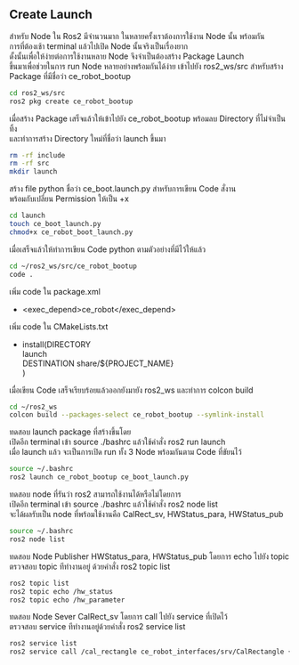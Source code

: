## Create Launch
สำหรับ Node ใน Ros2 มีจำนวนมาก ในหลายครั้งเราต้องการใช้งาน Node นั้น พร้อมกัน\
การที่ต้องเช้า terminal แล้วไปเปิด Node นั้นจริงเป็นเรื่องยาก \
ดั้งนั้นเพื่อให้ง่ายต่อการใช้งานหลาย Node จึงจำเป็นต้องสร้าง Package Launch \
ขึ้นมาเพื่อช่วยในการ run Node หลายอย่างพร้อมกันได้ง่าย
เข้าไปยัง ros2_ws/src สำหรับสร้าง Package ที่มีชื่อว่า ce_robot_bootup
```bash
cd ros2_ws/src
ros2 pkg create ce_robot_bootup
```

เมื่อสร้าง Package เสร็จแล้วให้เข้าไปยัง ce_robot_bootup พร้อมลบ Directory ที่ไม่จำเป็นทิ้ง\
และทำการสร้าง Directory ใหม่ที่ชื่อว่า launch ขึ้นมา
```bash
rm -rf include
rm -rf src
mkdir launch
```

สร้าง file python ชื่อว่า ce_boot.launch.py สำหรับการเขียน Code สั่งาน\
พร้อมกับเปลี่ยน Permission ให้เป็น +x
 ```bash
cd launch
touch ce_boot_launch.py
chmod+x ce_robot_boot_launch.py
```

เมื่อเสร็จแล้วให้ทำการเขียน Code python ตามตัวอย่างที่มีไว้ให้แล้ว
 ```bash
cd ~/ros2_ws/src/ce_robot_bootup
code .
```
เพิ่ม code ใน package.xml
- <exec_depend>ce_robot</exec_depend>

เพิ่ม code ใน CMakeLists.txt
- install(DIRECTORY\
	launch\
	DESTINATION share/${PROJECT_NAME}\
    )
    
เมื่อเขียน Code เสร็จเรียบร้อยแล้วออกยังมายัง ros2_ws และทำการ colcon build 
 ```bash
cd ~/ros2_ws
colcon build --packages-select ce_robot_bootup --symlink-install
```

ทดสอบ launch package ที่สร้างขึ้นโดย\
เปิดอีก terminal เข้า source ./bashrc แล้วใช้คำสั่ง ros2 run launch\
เมื่อ launch แล้ว จะเป็นการเปิด run ทั้ง 3 Node พร้อมกันตาม Code ที่ขัยนไว้
```bash
source ~/.bashrc
ros2 launch ce_robot_bootup ce_boot_launch.py 
```

ทดสอบ node ที่รันว่า ros2 สามารถใช้งานได้หรือไม่โดยการ\
เปิดอีก terminal เข้า source ./bashrc แล้วใช้คำสั่ง ros2 node list\
จะได้ผลรับเป็น node ที่พร้อมใช้งานคือ CalRect_sv, HWStatus_para, HWStatus_pub
```bash
source ~/.bashrc
ros2 node list
```

ทดสอบ Node Publisher HWStatus_para, HWStatus_pub โดยการ echo ไปยัง topic\
ตรวจสอบ topic ทีทำงานอยู่ ด้วยคำสั่ง ros2 topic list
```bash
ros2 topic list
ros2 topic echo /hw_status
ros2 topic echo /hw_parameter
```

ทดสอบ Node Sever CalRect_sv โดยการ call ไปยัง service ที่เปิดไว้\
ตรวจสอบ service ทีทำงานอยู่ด้วยคำสั่ง ros2 service list
```bash
ros2 service list
ros2 service call /cal_rectangle ce_robot_interfaces/srv/CalRectangle {"length: 12.13, width: 4.9}"
```
